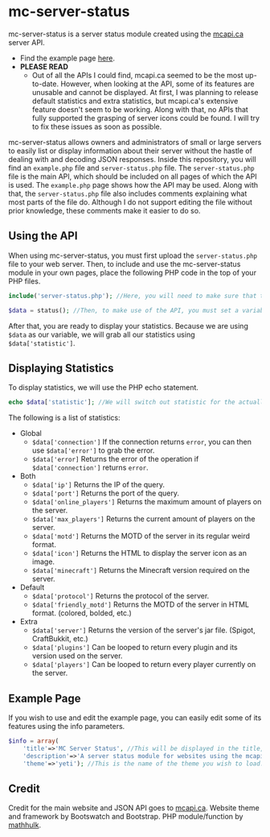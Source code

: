 # mc-server-status
mc-server-status is a server status module created using the [mcapi.ca](https://mcapi.ca) server API.
- Find the example page [here](https://whatisin.space/mc-server-status).
- **PLEASE READ**
  - Out of all the APIs I could find, mcapi.ca seemed to be the most up-to-date. However, when looking at the API, some of its features are unusable and cannot be displayed. At first, I was planning to release default statistics and extra statistics, but mcapi.ca's extensive feature doesn't seem to be working. Along with that, no APIs that fully supported the grasping of server icons could be found. I will try to fix these issues as soon as possible.


mc-server-status allows owners and administrators of small or large servers to easily list or display information about their server without the hastle of dealing with and decoding JSON responses.
Inside this repository, you will find an `example.php` file and `server-status.php` file. The `server-status.php` file is the main API, which should be included on all pages of which the API is used. The `example.php` page shows how the API may be used.
Along with that, the `server-status.php` file also includes comments explaining what most parts of the file do. Although I do not support editing the file without prior knowledge, these comments make it easier to do so.

## Using the API
When using mc-server-status, you must first upload the `server-status.php` file to your web server.
Then, to include and use the mc-server-status module in your own pages, place the following PHP code in the top of your PHP files.
```php
include('server-status.php'); //Here, you will need to make sure that the server-status.php file is in the same directory as the current file. If not, you must specify the path. | ../server-status.php

$data = status(); //Then, to make use of the API, you must set a variable equal to the return value of our function, status(). You can also set the enabled parameter if you wish to include extra statistics. | $data = status('true');
```
After that, you are ready to display your statistics. Because we are using `$data` as our variable, we will grab all our statistics using `$data['statistic']`.

## Displaying Statistics
To display statistics, we will use the PHP echo statement.
```php
echo $data['statistic']; //We will switch out statistic for the actually value.
```
The following is a list of statistics:
- Global
  - `$data['connection']` If the connection returns `error`, you can then use `$data['error']` to grab the error.
  - `$data['error]` Returns the error of the operation if `$data['connection']` returns `error`.
- Both
  - `$data['ip']` Returns the IP of the query.
  - `$data['port']` Returns the port of the query.
  - `$data['online_players']` Returns the maximum amount of players on the server.
  - `$data['max_players']` Returns the current amount of players on the server.
  - `$data['motd']` Returns the MOTD of the server in its regular weird format.
  - `$data['icon']` Returns the HTML to display the server icon as an image.
  - `$data['minecraft']` Returns the Minecraft version required on the server.
- Default
  - `$data['protocol']` Returns the protocol of the server.
  - `$data['friendly_motd']` Returns the MOTD of the server in HTML format. (colored, bolded, etc.)
- Extra
  - `$data['server']` Returns the version of the server's jar file. (Spigot, CraftBukkit, etc.)
  - `$data['plugins']` Can be looped to return every plugin and its version used on the server.
  - `$data['players']` Can be looped to return every player currently on the server.
  
## Example Page
If you wish to use and edit the example page, you can easily edit some of its features using the info parameters.
```php
$info = array(
	'title'=>'MC Server Status', //This will be displayed in the title, main jumbotron, and navigation bar.
	'description'=>'A server status module for websites using the mcapi.ca API.', //This will be displayed under the title on all pages.
	'theme'=>'yeti'); //This is the name of the theme you wish to load. You can find a list of compatible themes at http://bootswatch.com/.
```

## Credit
Credit for the main website and JSON API goes to [mcapi.ca](https://mcapi.ca).
Website theme and framework by Bootswatch and Bootstrap.
PHP module/function by [mathhulk](https://theartex.net).
